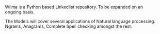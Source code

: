 Wilma is a Python based Linkedlist repository. To be expanded on an ongoing basis.

The Models will cover several applications of Natural language processing.
Ngrams, Anagrams, Complete Spell checking amongst the rest.
